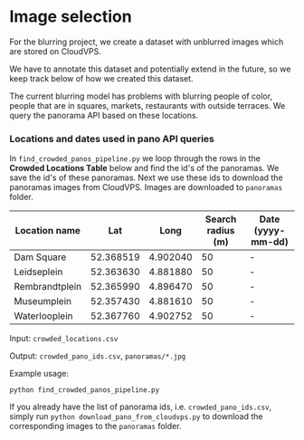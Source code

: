 # Image selection

For the blurring project, we create a dataset with unblurred images which are stored on CloudVPS.

We have to annotate this dataset and potentially extend in the future, so we keep track below of how we created this 
dataset.

The current blurring model has problems with blurring people of color, people that
are in squares, markets, restaurants with outside terraces. We query the panorama API based on these
locations.

### Locations and dates used in pano API queries

In ```find_crowded_panos_pipeline.py``` we loop through the rows in the **Crowded Locations Table** below and find the id's of the panoramas.
We save the id's of these panoramas. Next we use these ids to download the panoramas images
from CloudVPS. Images are downloaded to ```panoramas``` folder.


| Location name  |  Lat  | Long | Search radius (m)  | Date (yyyy-mm-dd)  | 
|---|---|---|---| --- |
| Dam Square  |  52.368519 |  4.902040 | 50  |  - |
| Leidseplein  | 52.363630  | 4.881880  | 50 | -  |
| Rembrandtplein  | 52.365990 | 4.896470  | 50 |  - |
| Museumplein  |  52.357430 |  4.881610 | 50  | -  |
| Waterlooplein  |  52.367760 | 4.902752  | 50 | - |

Input: ```crowded_locations.csv```

Output: ``crowded_pano_ids.csv``, ```panoramas/*.jpg```

Example usage:

```python find_crowded_panos_pipeline.py```

If you already have the list of panorama ids, i.e. ```crowded_pano_ids.csv```, simply run 
```python download_pano_from_cloudvps.py``` to download the corresponding images to the
```panoramas``` folder.